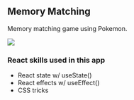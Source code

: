 ## Memory Matching

Memory matching game using Pokemon.

[![](https://scotch-res.cloudinary.com/video/upload/vs_50,dl_200,e_loop/v1592352066/13-memory-matching_cvgqvl.gif)]()

### React skills used in this app

- React state w/ useState()
- React effects w/ useEffect()
- CSS tricks

